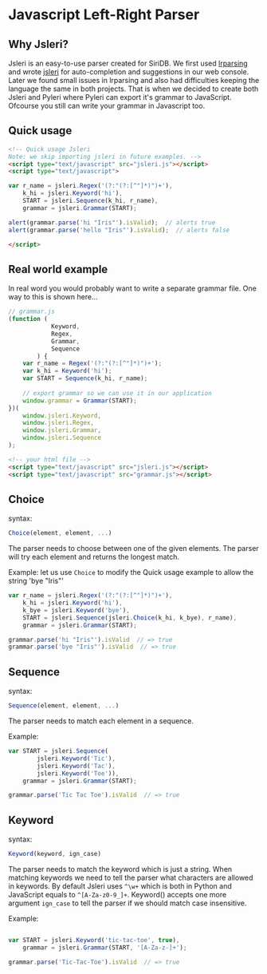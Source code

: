 Javascript Left-Right Parser
============================

Why Jsleri?
-----------
Jsleri is an easy-to-use parser created for SiriDB. We first used [lrparsing](http://lrparsing.sourceforge.net/doc/html/) and wrote [jsleri](https://github.com/transceptor-technology/jsleri) for auto-completion and suggestions in our web console. Later we found small issues in lrparsing and also had difficulties keeping the language the same in both projects. That is when we decided to create both Jsleri and Pyleri where Pyleri can export it's grammar to JavaScript. Ofcourse you still can
write your grammar in Javascript too.


Quick usage
-----------
```html
<!-- Quick usage Jsleri 
Note: we skip importing jsleri in future examples. -->
<script type="text/javascript" src="jsleri.js"></script>
<script type="text/javascript">

var r_name = jsleri.Regex('(?:"(?:[^"]*)")+'),
    k_hi = jsleri.Keyword('hi'),
    START = jsleri.Sequence(k_hi, r_name),
    grammar = jsleri.Grammar(START);

alert(grammar.parse('hi "Iris"').isValid);  // alerts true
alert(grammar.parse('hello "Iris"').isValid);  // alerts false

</script>
```

Real world example
------------------
In real word you would probably want to write a separate grammar file. One way to this is shown here...
```javascript
// grammar.js
(function (
            Keyword,
            Regex,
            Grammar,
            Sequence
        ) {
    var r_name = Regex('(?:"(?:[^"]*)")+');
    var k_hi = Keyword('hi');
    var START = Sequence(k_hi, r_name);
    
    // export grammar so we can use it in our application
    window.grammar = Grammar(START);      
})(
    window.jsleri.Keyword,
    window.jsleri.Regex,
    window.jsleri.Grammar,
    window.jsleri.Sequence
);
```

```html
<!-- your html file -->
<script type="text/javascript" src="jsleri.js"></script>
<script type="text/javascript" src="grammar.js"></script>
```

Choice
------
syntax:
```javascript
Choice(element, element, ...)
```
The parser needs to choose between one of the given elements. The parser will try each element and returns the longest match.

Example: let us use `Choice` to modify the Quick usage example to allow the string 'bye "Iris"'
```javascript
var r_name = jsleri.Regex('(?:"(?:[^"]*)")+'),
    k_hi = jsleri.Keyword('hi'),
    k_bye = jsleri.Keyword('bye'),
    START = jsleri.Sequence(jsleri.Choice(k_hi, k_bye), r_name),
    grammar = jsleri.Grammar(START);

grammar.parse('hi "Iris"').isValid  // => true
grammar.parse('bye "Iris"').isValid  // => true    
```

Sequence
--------
syntax:
```javascript
Sequence(element, element, ...)
```
The parser needs to match each element in a sequence.

Example:
```javascript
var START = jsleri.Sequence(
        jsleri.Keyword('Tic'), 
        jsleri.Keyword('Tac'), 
        jsleri.Keyword('Toe')),
    grammar = jsleri.Grammar(START);

grammar.parse('Tic Tac Toe').isValid  // => true
```

Keyword
-------
syntax:
```javascript
Keyword(keyword, ign_case)
```
The parser needs to match the keyword which is just a string. When matching keywords we need to tell the parser what characters are allowed in keywords. By default Jsleri uses `^\w+` which is both in Python and JavaScript equals to `^[A-Za-z0-9_]+`. Keyword() accepts one more argument `ign_case` to tell the parser if we should match case insensitive.

Example:

```javascript

var START = jsleri.Keyword('tic-tac-toe', true),
    grammar = jsleri.Grammar(START, '[A-Za-z-]+');

grammar.parse('Tic-Tac-Toe').isValid  // => true
```
